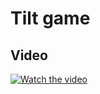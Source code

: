 # Tilt game
## Video
[![Watch the video](https://img.youtube.com/vi/2kxqPyafxwA/maxresdefault.jpg)](https://youtu.be/2kxqPyafxwA)
